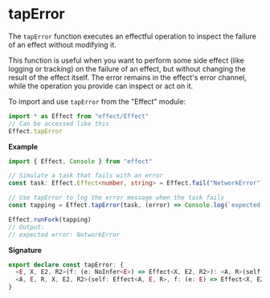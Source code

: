 # tapError

The `tapError` function executes an effectful operation to inspect the
failure of an effect without modifying it.

This function is useful when you want to perform some side effect (like
logging or tracking) on the failure of an effect, but without changing the
result of the effect itself. The error remains in the effect's error channel,
while the operation you provide can inspect or act on it.

To import and use `tapError` from the "Effect" module:

```ts
import * as Effect from "effect/Effect"
// Can be accessed like this
Effect.tapError
```

**Example**

```ts
import { Effect, Console } from "effect"

// Simulate a task that fails with an error
const task: Effect.Effect<number, string> = Effect.fail("NetworkError")

// Use tapError to log the error message when the task fails
const tapping = Effect.tapError(task, (error) => Console.log(`expected error: ${error}`))

Effect.runFork(tapping)
// Output:
// expected error: NetworkError
```

**Signature**

```ts
export declare const tapError: {
  <E, X, E2, R2>(f: (e: NoInfer<E>) => Effect<X, E2, R2>): <A, R>(self: Effect<A, E, R>) => Effect<A, E | E2, R2 | R>
  <A, E, R, X, E2, R2>(self: Effect<A, E, R>, f: (e: E) => Effect<X, E2, R2>): Effect<A, E | E2, R | R2>
}
```

